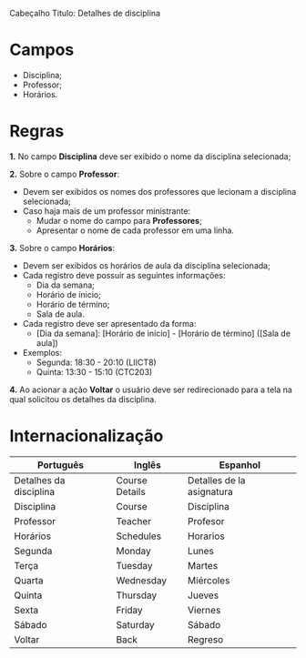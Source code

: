 Cabeçalho
Titulo: Detalhes de disciplina

# Campos

- Disciplina;
- Professor;
- Horários.

# Regras

**1.** No campo **Disciplina** deve ser exibido o nome da disciplina selecionada;

**2.** Sobre o campo **Professor**:

- Devem ser exibidos os nomes dos professores que lecionam a disciplina selecionada;
- Caso haja mais de um professor ministrante:
	- Mudar o nome do campo para **Professores**;
	- Apresentar o nome de cada professor em uma linha.

**3.** Sobre o campo **Horários**:

- Devem ser exibidos os horários de aula da disciplina selecionada;
- Cada registro deve possuir as seguintes informações:
	- Dia da semana;
	- Horário de ínicio;
	- Horário de término;
	- Sala de aula.
- Cada registro deve ser apresentado da forma:
	- [Dia da semana]: [Horário de início] - [Horário de término] ([Sala de aula])
- Exemplos:
	- Segunda: 18:30 - 20:10 (LIICT8)
	- Quinta: 13:30 - 15:10 (CTC203)

**4.** Ao acionar a ação **Voltar** o usuário deve ser redirecionado para a tela na qual solicitou os detalhes da disciplina.

# Internacionalização

| Português 			 | Inglês         | Espanhol	 		      	|
| ---------------------- | -------------- | --------------------------- |
| Detalhes da disciplina | Course Details | Detalles de la asignatura 	|	 
| Disciplina             | Course 	  	  | Disciplina 		      		|
| Professor              | Teacher	  	  | Profesor 		      		|
| Horários               | Schedules	  | Horarios 		      		|
| Segunda                | Monday         | Lunes		      			|
| Terça			 		 | Tuesday	      | Martes		      			|
| Quarta		 		 | Wednesday	  | Miércoles		    	  	|
| Quinta		 		 | Thursday	      | Jueves						|
| Sexta			 		 | Friday	  	  | Viernes						|
| Sábado		 		 | Saturday	  	  | Sábado						|
| Voltar 		 		 | Back           | Regreso						|